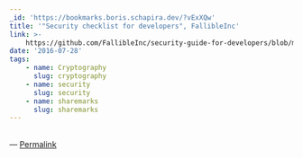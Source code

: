 ```yaml
---
_id: 'https://bookmarks.boris.schapira.dev/?vExXQw'
title: '"Security checklist for developers", FallibleInc'
link: >-
    https://github.com/FallibleInc/security-guide-for-developers/blob/master/security-checklist.md
date: '2016-07-28'
tags:
    - name: Cryptography
      slug: cryptography
    - name: security
      slug: security
    - name: sharemarks
      slug: sharemarks
---
```


<br>&#8212;
<a href="https://bookmarks.boris.schapira.dev/?vExXQw" title="Permalink">Permalink</a>
